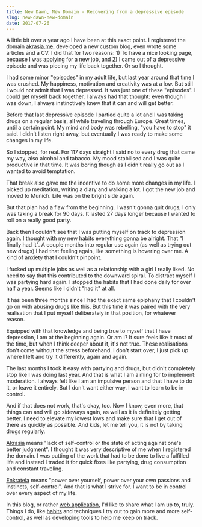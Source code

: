 ```yaml
---
title: New Dawn, New Domain - Recovering from a depressive episode
slug: new-dawn-new-domain
date: 2017-07-26
---
```


A little bit over a year ago I have been at this exact point. I registered the
domain [akrasia.me](https://akrasia.me), developed a new custom blog, even wrote
some articles and a CV. I did that for two reasons: 1) To have a nice looking
page, because I was applying for a new job, and 2) I came out of a depressive
episode and was piecing my life back together. Or so I thought.

I had some minor "episodes" in my adult life, but last year around that time I
was crushed. My happiness, motivation and creativity was at a low. But still I
would not admit that I was depressed. It was just one of these "episodes". I
could get myself back together. I always had that thought: even though I was
down, I always instinctively knew that it can and will get better.

Before that last depressive episode I partied quite a lot and I was taking drugs
on a regular basis, all while traveling through Europe. Great times, until a
certain point. My mind and body was rebelling, "you have to stop" it said. I
didn't listen right away, but eventually I was ready to make some changes in my
life.

So I stopped, for real. For 117 days straight I said no to every drug that came
my way, also alcohol and tabacco. My mood stabilised and I was quite productive
in that time. It was boring though as I didn't really go out as I wanted to
avoid temptation.

That break also gave me the incentive to do some more changes in my life. I
picked up meditation, writing a diary and walking a lot. I got the new job and
moved to Munich. Life was on the bright side again.

But that plan had a flaw from the beginning. I wasn't gonna quit drugs, I only
was taking a break for 90 days. It lasted 27 days longer because I wanted to
roll on a really good party.

Back then I couldn't see that I was putting myself on track to depression again.
I thought with my new habits everything gonna be alright. That "I finally had
it". A couple months into regular use again (as well as trying out new drugs) I
had that feeling again, like something is hovering over me. A kind of anxiety
that I couldn't pinpoint.

I fucked up multiple jobs as well as a relationship with a girl I really liked.
No need to say that this contributed to the downward spiral. To distract myself
I was partying hard again. I stopped the habits that I had done daily for over
half a year. Seems like I didn't "had it" at all.

It has been three months since I had the exact same epiphany that I couldn't go
on with abusing drugs like this. But this time it was paired with the very
realisation that I put myself deliberately in that position, for whatever
reason.

Equipped with that knowledge and being true to myself that I have depression, I
am at the beginning again. Or am I? It sure feels like it most of the time, but
when I think deeper about it, it's not true. These realisations don't come
without the stress beforehand. I don't start over, I just pick up where I left
and try it differently, again and again.

The last months I took it easy with partying and drugs, but didn't completely
stop like I was doing last year. And that is what I am aiming for to implement:
moderation. I always felt like I am an impulsive person and that I have to do
it, or leave it entirely. But I don't want either way. I want to learn to be in
control.

And if that does not work, that's okay, too. Now I know, even more, that things
can and will go sideways again, as well as it is definitely getting better. I
need to elevate my lowest lows and make sure that I get out of there as quickly
as possible. And kids, let me tell you, it is not by taking drugs regularly.

[Akrasia](https://en.wikipedia.org/wiki/Akrasia) means "lack of self-control or
the state of acting against one's better judgment". I thought it was very
descriptive of me when I registered the domain. I was putting of the work that
had to be done to live a fulfilled life and instead I traded it for quick fixes
like partying, drug consumption and constant traveling.

[Enkrateia](https://en.wikipedia.org/wiki/Enkrateia) means "power over yourself,
power over your own passions and instincts, self-control". And that is what I
strive for. I want to be in control over every aspect of my life.

In this blog, or rather
[web application](https://github.com/mustardamus/enkrateia.me), I'd like to
share what I am up to, truly. Things I do, like
[habits](https://enkrateia.me/habits) and techniques I try out to gain more and
more self-control, as well as developing tools to help me keep on track.
